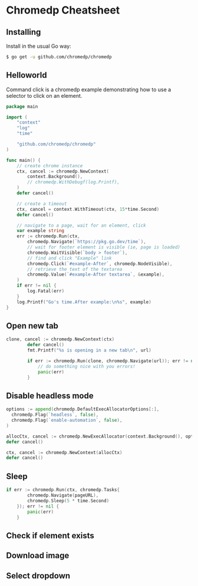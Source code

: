 Chromedp Cheatsheet
===============================
## Installing

Install in the usual Go way:

```sh
$ go get -u github.com/chromedp/chromedp
```

## Helloworld

Command click is a chromedp example demonstrating how to use a selector to
click on an element.
```go
package main

import (
	"context"
	"log"
	"time"

	"github.com/chromedp/chromedp"
)

func main() {
	// create chrome instance
	ctx, cancel := chromedp.NewContext(
		context.Background(),
		// chromedp.WithDebugf(log.Printf),
	)
	defer cancel()

	// create a timeout
	ctx, cancel = context.WithTimeout(ctx, 15*time.Second)
	defer cancel()

	// navigate to a page, wait for an element, click
	var example string
	err := chromedp.Run(ctx,
		chromedp.Navigate(`https://pkg.go.dev/time`),
		// wait for footer element is visible (ie, page is loaded)
		chromedp.WaitVisible(`body > footer`),
		// find and click "Example" link
		chromedp.Click(`#example-After`, chromedp.NodeVisible),
		// retrieve the text of the textarea
		chromedp.Value(`#example-After textarea`, &example),
	)
	if err != nil {
		log.Fatal(err)
	}
	log.Printf("Go's time.After example:\n%s", example)
}
```
## Open new tab
```go
clone, cancel := chromedp.NewContext(ctx)
        defer cancel()
        fmt.Printf("%s is opening in a new tab\n", url)

        if err := chromedp.Run(clone, chromedp.Navigate(url)); err != nil {
            // do something nice with you errors!
            panic(err)
        }
```
## Disable headless mode
```go
options := append(chromedp.DefaultExecAllocatorOptions[:],
  chromedp.Flag(`headless`, false),
  chromedp.Flag(`enable-automation`, false),
)

allocCtx, cancel := chromedp.NewExecAllocator(context.Background(), options...)
defer cancel()

ctx, cancel := chromedp.NewContext(allocCtx)
defer cancel()
```
## Sleep
```go
if err := chromedp.Run(ctx, chromedp.Tasks{
        chromedp.Navigate(pageURL),
		chromedp.Sleep(5 * time.Second)
    }); err != nil {
        panic(err)
    }
```

## Check if element exists

## Download image

## Select dropdown